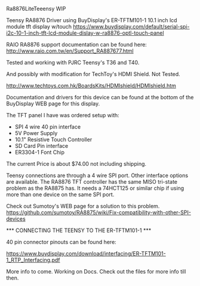 Ra8876LiteTeeensy WIP

Teensy RA8876 Driver using BuyDisplay's ER-TFTM101-1 10.1 inch lcd module tft display w/touch
https://www.buydisplay.com/default/serial-spi-i2c-10-1-inch-tft-lcd-module-dislay-w-ra8876-optl-touch-panel

RAIO RA8876 support documentation can be found here:
http://www.raio.com.tw/en/Support_RA887677.html

Tested and working with PJRC Teensy's T36 and T40.

And possibly with modification for TechToy's HDMI Shield.
Not Tested.

http://www.techtoys.com.hk/BoardsKits/HDMIshield/HDMIshield.htm

Documentation and drivers for this device can be found
at the bottom of the BuyDisplay WEB page for this display.

The TFT panel I have was ordered setup with:
 - SPI 4 wire 40 pin interface
 - 5V Power Supply
 - 10.1" Resistive Touch Controller
 - SD Card Pin interface
 - ER3304-1 Font Chip
 
The current Price is about $74.00 not including shipping.

Teensy connections are through a 4 wire SPI port. Other interface options are available.
The RA8876 TFT controller has the same MISO tri-state problem as the RA8875 has. It needs a 74HCT125 or similar
chip if using more than one device on the same SPI port.

Check out Sumotoy's WEB page for a solution to this problem.
https://github.com/sumotoy/RA8875/wiki/Fix-compatibility-with-other-SPI-devices

*** CONNECTING THE TEENSY TO THE ER-TFTM101-1 ***

40 pin connector pinouts can be found here:

https://www.buydisplay.com/download/interfacing/ER-TFTM101-1_RTP_Interfacing.pdf

More info to come. Working on Docs. Check out the files for more info till then.

